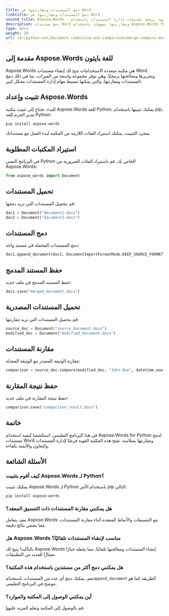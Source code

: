 ```yaml
---
title: دمج المستندات ومقارنتها في Word
linktitle: دمج المستندات ومقارنتها في Word
second_title: Aspose.Words - واجهة برمجة تطبيقات إدارة المستندات باستخدام Python
description: دمج مستندات Word ومقارنتها بسهولة باستخدام Aspose.Words for Python. تعرّف على كيفية التعامل مع المستندات وإبراز الاختلافات وأتمتة المهام.
type: docs
weight: 10
url: /ar/python-net/document-combining-and-comparison/merge-compare-documents/
---
```


## مقدمة إلى Aspose.Words للغة بايثون

Aspose.Words هي مكتبة متعددة الاستخدامات تتيح لك إنشاء مستندات Word وتحريرها ومعالجتها برمجيًا. وهي توفر مجموعة واسعة من الميزات، بما في ذلك دمج المستندات ومقارنتها، والتي يمكنها تبسيط مهام إدارة المستندات بشكل كبير.

## تثبيت وإعداد Aspose.Words

للبدء، تحتاج إلى تثبيت مكتبة Aspose.Words للغة Python. يمكنك تثبيتها باستخدام pip، مدير الحزم للغة Python:

```python
pip install aspose-words
```

بمجرد التثبيت، يمكنك استيراد الفئات اللازمة من المكتبة لبدء العمل مع مستنداتك.

## استيراد المكتبات المطلوبة

في البرنامج النصي Python الخاص بك، قم باستيراد الفئات الضرورية من Aspose.Words:

```python
from aspose_words import Document
```

## تحميل المستندات

قم بتحميل المستندات التي تريد دمجها:

```python
doc1 = Document("document1.docx")
doc2 = Document("document2.docx")
```

## دمج المستندات

دمج المستندات المحملة في مستند واحد:

```python
doc1.append_document(doc2, DocumentImportFormatMode.KEEP_SOURCE_FORMATTING)
```

## حفظ المستند المدمج

حفظ المستند المدمج في ملف جديد:

```python
doc1.save("merged_document.docx")
```

## تحميل المستندات المصدرية

قم بتحميل المستندات التي تريد مقارنتها:

```python
source_doc = Document("source_document.docx")
modified_doc = Document("modified_document.docx")
```

## مقارنة المستندات

مقارنة الوثيقة المصدر مع الوثيقة المعدلة:

```python
comparison = source_doc.compare(modified_doc, "John Doe", datetime.now())
```

## حفظ نتيجة المقارنة

حفظ نتيجة المقارنة في ملف جديد:

```python
comparison.save("comparison_result.docx")
```

## خاتمة

في هذا البرنامج التعليمي، استكشفنا كيفية استخدام Aspose.Words for Python لدمج مستندات Word ومقارنتها بسلاسة. تفتح هذه المكتبة القوية فرصًا لإدارة المستندات والتعاون والأتمتة بكفاءة.

## الأسئلة الشائعة

### كيف أقوم بتثبيت Aspose.Words لـ Python؟

يمكنك تثبيت Aspose.Words لـ Python باستخدام الأمر pip التالي:
```
pip install aspose-words
```

### هل يمكنني مقارنة المستندات ذات التنسيق المعقد؟

نعم، يتعامل Aspose.Words مع التنسيقات والأنماط المعقدة أثناء مقارنة المستندات، مما يضمن نتائج دقيقة.

### هل Aspose.Words مناسب لإنشاء المستندات تلقائيًا؟

بالتأكيد! يتيح لك Aspose.Words إنشاء المستندات ومعالجتها تلقائيًا، مما يجعله خيارًا ممتازًا للعديد من التطبيقات.

### هل يمكنني دمج أكثر من مستندين باستخدام هذه المكتبة؟

نعم، يمكنك دمج أي عدد من المستندات باستخدام`append_document` الطريقة كما هو موضح في البرنامج التعليمي.

### أين يمكنني الوصول إلى المكتبة والموارد؟

 قم بالوصول إلى المكتبة وتعلم المزيد على[هنا](https://releases.aspose.com/words/python/).